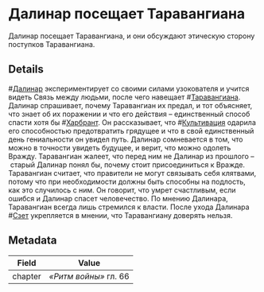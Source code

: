 # Далинар посещает Таравангиана
Далинар посещает Таравангиана, и они обсуждают этическую сторону поступков Таравангиана.

## Details
#[Далинар](characters/dalinar) экспериментирует со своими силами узокователя и учится видеть Связь между людьми, после чего навещает #[Таравангиана](characters/taravangian). Далинар спрашивает, почему Таравангиан их предал, и тот объясняет, что знает об их поражении и что его действия – единственный способ спасти хотя бы #[Харбрант](locations/kharbranth). Он рассказывает, что #[Культивация](characters/cultivation) одарила его способностью предотвратить грядущее и что в свой единственный день гениальности он увидел путь. Далинар сомневается в том, что можно в точности увидеть будущее, и верит, что можно одолеть Вражду. Таравангиан жалеет, что перед ним не Далинар из прошлого – старый Далинар понял бы, почему стоит присоединиться к Вражде. Таравангиан считает, что правители не могут связывать себя клятвами, потому что при необходимости должны быть способны на подлость, как это случилось с ним. Он говорит, что умрет счастливым, если ошибся и Далинар спасет человечество. По мнению Далинара, Таравангиан всегда лишь стремился к власти. После ухода Далинара #[Сзет](characters/szeth) укрепляется в мнении, что Таравангиану доверять нельзя.

## Metadata
| Field | Value |
| ----- | ----- |
| chapter | *«Ритм войны»* гл. 66|
